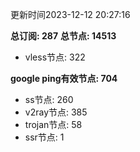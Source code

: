 更新时间2023-12-12 20:27:16

**总订阅: 287**
**总节点: 14513**
- vless节点: 322

**google ping有效节点: 704**
- ss节点: 260
- v2ray节点: 385
- trojan节点: 58
- ssr节点: 1
